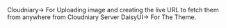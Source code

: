 Cloudniary-> For Uploading image and creating the live URL to fetch them from anywhere from Cloudniary Server
DaisyUI-> For The Theme.
